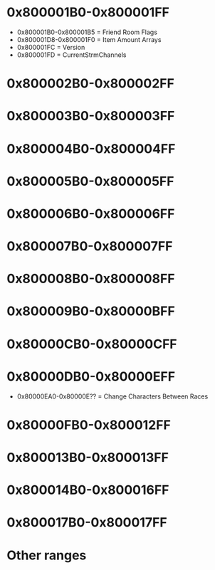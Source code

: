 # 0x800001B0-0x800001FF
- 0x800001B0-0x800001B5 = Friend Room Flags
- 0x800001D8-0x800001F0 = Item Amount Arrays
- 0x800001FC = Version
- 0x800001FD = CurrentStrmChannels

# 0x800002B0-0x800002FF

# 0x800003B0-0x800003FF

# 0x800004B0-0x800004FF

# 0x800005B0-0x800005FF

# 0x800006B0-0x800006FF

# 0x800007B0-0x800007FF

# 0x800008B0-0x800008FF

# 0x800009B0-0x80000BFF

# 0x80000CB0-0x80000CFF

# 0x80000DB0-0x80000EFF
- 0x80000EA0-0x80000E?? = Change Characters Between Races

# 0x80000FB0-0x800012FF

# 0x800013B0-0x800013FF

# 0x800014B0-0x800016FF

# 0x800017B0-0x800017FF

# Other ranges
